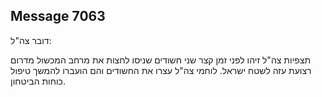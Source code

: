 ## Message 7063

דובר צה"ל:

תצפיות צה"ל זיהו לפני זמן קצר שני חשודים שניסו לחצות את מרחב המכשול מדרום רצועת עזה לשטח ישראל. לוחמי צה"ל עצרו את החשודים והם הועברו להמשך טיפול כוחות הביטחון.

